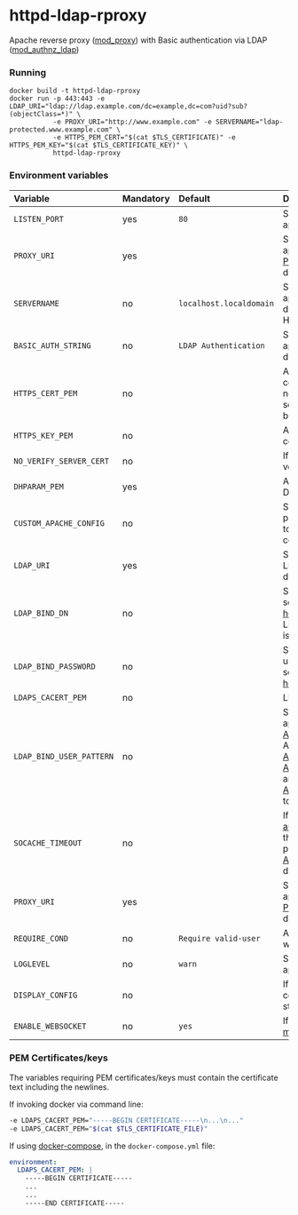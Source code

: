 # httpd-ldap-rproxy

Apache reverse proxy ([mod_proxy](https://httpd.apache.org/docs/2.4/mod/mod_proxy.html)) with Basic authentication via LDAP ([mod_authnz_ldap](https://httpd.apache.org/docs/2.4/mod/mod_authnz_ldap.html))

### Running 
```
docker build -t httpd-ldap-rproxy
docker run -p 443:443 -e LDAP_URI="ldap://ldap.example.com/dc=example,dc=com?uid?sub?(objectClass=*)" \
           -e PROXY_URI="http://www.example.com" -e SERVERNAME="ldap-protected.www.example.com" \
           -e HTTPS_PEM_CERT="$(cat $TLS_CERTIFICATE)" -e  HTTPS_PEM_KEY="$(cat $TLS_CERTIFICATE_KEY)" \
           httpd-ldap-rproxy
```

### Environment variables
| Variable | Mandatory | Default | Description |
|:--|:--|:-----------|:------------|
|`LISTEN_PORT`|yes |`80`| Specifies the port the apache server will listen to.| 
|`PROXY_URI`|yes |    | Specifies the parameter for apache's [ProxyPass](https://httpd.apache.org/docs/2.4/mod/mod_proxy.html#proxypass "Apache docs") and [ProxyPassReverse](https://httpd.apache.org/docs/2.4/mod/mod_proxy.html#proxypassreverse "Apache Docs") directives.| 
|`SERVERNAME`|no|`localhost.localdomain`| Specifies the parameter for apache's [ServerName](https://httpd.apache.org/docs/2.4/mod/core.html#servername "Apache docs") directive. Must match HTTPS_PEM_CERT cn| 
|`BASIC_AUTH_STRING`|no|`LDAP Authentication`| Specifies the parameter for apache's [AuthName](https://httpd.apache.org/docs/2.4/mod/mod_authn_core.html#authname "Apache docs") directive.| 
|`HTTPS_CERT_PEM`|no|| Apache's SSL/TLS PEM certificate text. If given needs ```HTTPS_KEY_PEM``` to be set too. If not given SSL will be disabled.|
|`HTTPS_KEY_PEM`|no|| Apache's SSL/TLS PEM certificate key text."
|`NO_VERIFY_SERVER_CERT`|no|| If set skips server certificate verification.
|`DHPARAM_PEM`|yes|| Apache's SSL/TLS PEM DHParameter."
|`CUSTOM_APACHE_CONFIG`|no||Specifies custom parameters to be appended to the apache virtualhost configuration.|
|`LDAP_URI`|yes||Specifies the URI of the LDAP server, as documented [here](<https://httpd.apache.org/docs/2.4/mod/mod_authnz_ldap.html#authldapurl> "Apache docs").|
|`LDAP_BIND_DN`|no||Specifies the DN used for search, as documented [here](<https://httpd.apache.org/docs/2.4/mod/mod_authnz_ldap.html#authldapbinddn> "Apache docs"). Not allowed if LDAP_BIND_USER_PATTERN is set.|
|`LDAP_BIND_PASSWORD`|no||Specifies the Password used for bind of the LDAP server, as documented [here](<https://httpd.apache.org/docs/2.4/mod/mod_authnz_ldap.html#authldapbindpassword> "Apache docs").|
|`LDAPS_CACERT_PEM`|no||LDAP CA Certificate.|
|`LDAP_BIND_USER_PATTERN`|no||Specifies the parameter for apache's [AuthLDAPInitialBindPattern](https://httpd.apache.org/docs/2.4/mod/mod_authnz_ldap.html#authldapinitialbindpattern). Also sets [AuthLDAPInitialBindAsUser](https://httpd.apache.org/docs/2.4/mod/mod_authnz_ldap.html#authldapinitialbindasuser), [AuthLDAPSearchAsUser](https://httpd.apache.org/docs/2.4/mod/mod_authnz_ldap.html#authldapsearchasuser) and [AuthLDAPCompareAsUser](https://httpd.apache.org/docs/2.4/mod/mod_authnz_ldap.html#authldapcompareasuser) to "on"|
|`SOCACHE_TIMEOUT`|no||If set enables [authn_socache_module](https://httpd.apache.org/docs/2.4/mod/mod_authn_socache.html) with the specified value as parameter to the [AuthnCacheTimeout](https://httpd.apache.org/docs/2.4/mod/mod_authn_socache.html#authncachetimeout) directive.|
|`PROXY_URI`|yes||Specifies the parameter for apache's [ProxyPass](https://httpd.apache.org/docs/2.4/mod/mod_proxy.html#proxypass "Apache docs") and [ProxyPassReverse](https://httpd.apache.org/docs/2.4/mod/mod_proxy.html#proxypassreverse "Apache Docs") directives.|
|`REQUIRE_COND`|no|`Require valid-user`|Apache Require directives, will be enclosed in a <RequireAll>.|
|`LOGLEVEL`|no|`warn`|Specifies the parameter for apache's [LogLevel](https://httpd.apache.org/docs/2.4/mod/core.html#loglevel).|
|`DISPLAY_CONFIG`|no||If set display the templated configuration before starting apache|
|`ENABLE_WEBSOCKET`|no|`yes`|If set to `yes` enables [mod_proxy_wstunnel](https://httpd.apache.org/docs/2.4/mod/mod_proxy_wstunnel.html)|

### PEM Certificates/keys
The variables requiring PEM certificates/keys must contain the certificate text including the newlines.

If invoking docker via command line:

```bash
-e LDAPS_CACERT_PEM="-----BEGIN CERTIFICATE-----\n...\n..."
-e LDAPS_CACERT_PEM="$(cat $TLS_CERTIFICATE_FILE)"
```

If using [docker-compose](https://docs.docker.com/compose/), in the `docker-compose.yml` file:

```yaml
environment:
  LDAPS_CACERT_PEM: |
    -----BEGIN CERTIFICATE-----
    ...
    ...
    -----END CERTIFICATE-----
```
